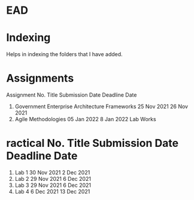 # EAD
# Indexing
Helps in indexing the folders that I have added.

# Assignments
Assignment No.	Title	Submission Date	Deadline Date
1.	Government Enterprise Architecture Frameworks	25 Nov 2021	26 Nov 2021
2.	Agile Methodologies	05 Jan 2022	8 Jan 2022
Lab Works

# ractical No.	Title	Submission Date	Deadline Date
1.	Lab 1	30 Nov 2021	2 Dec 2021
2.	Lab 2	29 Nov 2021	6 Dec 2021
3.	Lab 3	29 Nov 2021	6 Dec 2021
4.	Lab 4	6 Dec 2021	13 Dec 2021